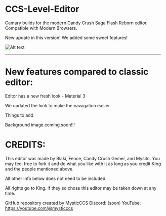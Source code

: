 # CCS-Level-Editor

Camary builds for the modern Candy Crush Saga Flash Reborn editor. Compatible with Modern Browsers.

New update in this version! We added some sweet features!

![Alt text](https://cdn.discordapp.com/attachments/1190963881942728708/1257525712311685120/image.png?ex=6684b995&is=66836815&hm=d3dc956fabbb35f95b55486df26cf21c9e1c7c360f7fedd421984e3a503a1352&)

****************************
# New features compared to classic editor:
Editor has a new fresh look - Material 3

We updated the look to make the navagation easier.

Things to add:

Background image coming soon!!!


# CREDITS:

This editor was made by Blaki, Fence, Candy Crush Gemer, and Mysitc.
You may feel free to fork it and do what you like with it as long as you credit King and the people mentioned above.

All other info below does not need to be included.

All rights go to King. 
If they so chose this editor may be taken down at any time.

GitHub repository created by MysticCCS
Discord: (soon)
YouTube: https://youtube.com/@mysticccs
